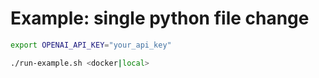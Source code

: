 # Example: single python file change


```bash
export OPENAI_API_KEY="your_api_key"

./run-example.sh <docker|local>

```